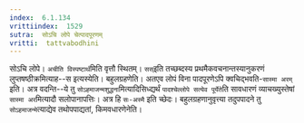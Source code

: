 ```yaml
---
index:  6.1.134
vrittiindex:  1529
sutra:  सोऽचि लोपे चेत्पादपूरणम्
vritti:  tattvabodhini 
---
```


सोऽचि लोपे। `अचीति विस्पष्टार्थ`मिति वृत्तौ स्थितम्। `सस्`इति तच्छब्दस्य प्रथमैकवचनान्तस्यानुकरणं लुप्तषष्ठीक्रमित्याह--स इत्यस्येति। बहुलग्रहणेति। अतएव लोपं विना पादपूरणेऽपि क्वचिद्भवति-`सास्मा अरम्` इति। अत्र वदन्ति--ये तु `सोऽहमाजन्मशुद्धना`मित्यादिसिध्द्यर्थं `पादश्चेल्लोपे सत्येव पूर्येते`ति सावधारणं व्याचख्युस्तेषां `सास्मा अर`मित्यादौ सलोपानापत्तिः। अत्र हि `सः-अस्मै` इति च्छेदः। बहुलग्रहणानुवृत्त्या तदुपपादने तु `सोऽहमाजन्मे`त्याद्येव तथोपपाद्यतां, किमवधारणेनेति। 

